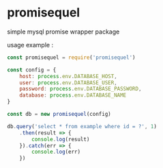 # promisequel
simple mysql promise wrapper package

usage example :

```JavaScript
const promisequel = require('promisequel')

const config = {
    host: process.env.DATABASE_HOST,
    user: process.env.DATABASE_USER,
    password: process.env.DATABASE_PASSWORD,
    database: process.env.DATABASE_NAME
}

const db = new promisequel(config)

db.query('select * from example where id = ?', 1)
    .then(result => {
        console.log(result)
    }).catch(err => {
        console.log(err)
    })
```

